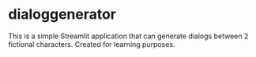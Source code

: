 # dialoggenerator
This is a simple Streamlit application that can generate dialogs between 2 fictional characters. Created for learning purposes.
